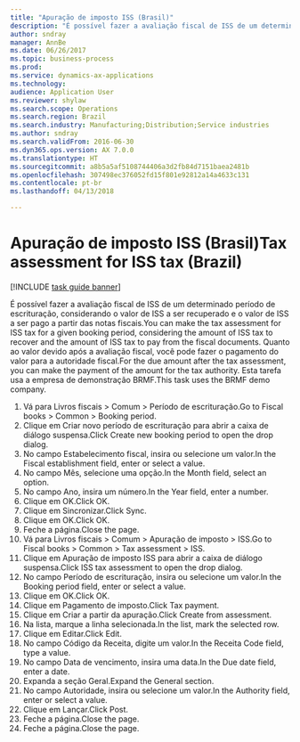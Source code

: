 ```yaml
--- 
title: "Apuração de imposto ISS (Brasil)"
description: "É possível fazer a avaliação fiscal de ISS de um determinado período de escrituração, considerando o valor de ISS a ser recuperado e o valor de ISS a ser pago a partir das notas fiscais."
author: sndray
manager: AnnBe
ms.date: 06/26/2017
ms.topic: business-process
ms.prod: 
ms.service: dynamics-ax-applications
ms.technology: 
audience: Application User
ms.reviewer: shylaw
ms.search.scope: Operations
ms.search.region: Brazil
ms.search.industry: Manufacturing;Distribution;Service industries
ms.author: sndray
ms.search.validFrom: 2016-06-30
ms.dyn365.ops.version: AX 7.0.0
ms.translationtype: HT
ms.sourcegitcommit: a8b5a5af5108744406a3d2fb84d7151baea2481b
ms.openlocfilehash: 307498ec376052fd15f801e92812a14a4633c131
ms.contentlocale: pt-br
ms.lasthandoff: 04/13/2018

---
```

# <a name="tax-assessment-for-iss-tax-brazil"></a><span data-ttu-id="b25ea-103">Apuração de imposto ISS (Brasil)</span><span class="sxs-lookup"><span data-stu-id="b25ea-103">Tax assessment for ISS tax (Brazil)</span></span>

[!INCLUDE [task guide banner](../../includes/task-guide-banner.md)]

<span data-ttu-id="b25ea-104">É possível fazer a avaliação fiscal de ISS de um determinado período de escrituração, considerando o valor de ISS a ser recuperado e o valor de ISS a ser pago a partir das notas fiscais.</span><span class="sxs-lookup"><span data-stu-id="b25ea-104">You can make the tax assessment for ISS tax for a given booking period, considering the amount of ISS tax to recover and the amount of ISS tax to pay from the fiscal documents.</span></span> <span data-ttu-id="b25ea-105">Quanto ao valor devido após a avaliação fiscal, você pode fazer o pagamento do valor para a autoridade fiscal.</span><span class="sxs-lookup"><span data-stu-id="b25ea-105">For the due amount after the tax assessment, you can make the payment of the amount for the tax authority.</span></span> <span data-ttu-id="b25ea-106">Esta tarefa usa a empresa de demonstração BRMF.</span><span class="sxs-lookup"><span data-stu-id="b25ea-106">This task uses the BRMF demo company.</span></span>

1. <span data-ttu-id="b25ea-107">Vá para Livros fiscais > Comum > Período de escrituração.</span><span class="sxs-lookup"><span data-stu-id="b25ea-107">Go to Fiscal books > Common > Booking period.</span></span>
2. <span data-ttu-id="b25ea-108">Clique em Criar novo período de escrituração para abrir a caixa de diálogo suspensa.</span><span class="sxs-lookup"><span data-stu-id="b25ea-108">Click Create new booking period to open the drop dialog.</span></span>
3. <span data-ttu-id="b25ea-109">No campo Estabelecimento fiscal, insira ou selecione um valor.</span><span class="sxs-lookup"><span data-stu-id="b25ea-109">In the Fiscal establishment field, enter or select a value.</span></span>
4. <span data-ttu-id="b25ea-110">No campo Mês, selecione uma opção.</span><span class="sxs-lookup"><span data-stu-id="b25ea-110">In the Month field, select an option.</span></span>
5. <span data-ttu-id="b25ea-111">No campo Ano, insira um número.</span><span class="sxs-lookup"><span data-stu-id="b25ea-111">In the Year field, enter a number.</span></span>
6. <span data-ttu-id="b25ea-112">Clique em OK.</span><span class="sxs-lookup"><span data-stu-id="b25ea-112">Click OK.</span></span>
7. <span data-ttu-id="b25ea-113">Clique em Sincronizar.</span><span class="sxs-lookup"><span data-stu-id="b25ea-113">Click Sync.</span></span>
8. <span data-ttu-id="b25ea-114">Clique em OK.</span><span class="sxs-lookup"><span data-stu-id="b25ea-114">Click OK.</span></span>
9. <span data-ttu-id="b25ea-115">Feche a página.</span><span class="sxs-lookup"><span data-stu-id="b25ea-115">Close the page.</span></span>
10. <span data-ttu-id="b25ea-116">Vá para Livros fiscais > Comum > Apuração de imposto > ISS.</span><span class="sxs-lookup"><span data-stu-id="b25ea-116">Go to Fiscal books > Common > Tax assessment > ISS.</span></span>
11. <span data-ttu-id="b25ea-117">Clique em Apuração de imposto ISS para abrir a caixa de diálogo suspensa.</span><span class="sxs-lookup"><span data-stu-id="b25ea-117">Click ISS tax assessment to open the drop dialog.</span></span>
12. <span data-ttu-id="b25ea-118">No campo Período de escrituração, insira ou selecione um valor.</span><span class="sxs-lookup"><span data-stu-id="b25ea-118">In the Booking period field, enter or select a value.</span></span>
13. <span data-ttu-id="b25ea-119">Clique em OK.</span><span class="sxs-lookup"><span data-stu-id="b25ea-119">Click OK.</span></span>
14. <span data-ttu-id="b25ea-120">Clique em Pagamento de imposto.</span><span class="sxs-lookup"><span data-stu-id="b25ea-120">Click Tax payment.</span></span>
15. <span data-ttu-id="b25ea-121">Clique em Criar a partir da apuração.</span><span class="sxs-lookup"><span data-stu-id="b25ea-121">Click Create from assessment.</span></span>
16. <span data-ttu-id="b25ea-122">Na lista, marque a linha selecionada.</span><span class="sxs-lookup"><span data-stu-id="b25ea-122">In the list, mark the selected row.</span></span>
17. <span data-ttu-id="b25ea-123">Clique em Editar.</span><span class="sxs-lookup"><span data-stu-id="b25ea-123">Click Edit.</span></span>
18. <span data-ttu-id="b25ea-124">No campo Código da Receita, digite um valor.</span><span class="sxs-lookup"><span data-stu-id="b25ea-124">In the Receita Code field, type a value.</span></span>
19. <span data-ttu-id="b25ea-125">No campo Data de vencimento, insira uma data.</span><span class="sxs-lookup"><span data-stu-id="b25ea-125">In the Due date field, enter a date.</span></span>
20. <span data-ttu-id="b25ea-126">Expanda a seção Geral.</span><span class="sxs-lookup"><span data-stu-id="b25ea-126">Expand the General section.</span></span>
21. <span data-ttu-id="b25ea-127">No campo Autoridade, insira ou selecione um valor.</span><span class="sxs-lookup"><span data-stu-id="b25ea-127">In the Authority field, enter or select a value.</span></span>
22. <span data-ttu-id="b25ea-128">Clique em Lançar.</span><span class="sxs-lookup"><span data-stu-id="b25ea-128">Click Post.</span></span>
23. <span data-ttu-id="b25ea-129">Feche a página.</span><span class="sxs-lookup"><span data-stu-id="b25ea-129">Close the page.</span></span>
24. <span data-ttu-id="b25ea-130">Feche a página.</span><span class="sxs-lookup"><span data-stu-id="b25ea-130">Close the page.</span></span>


